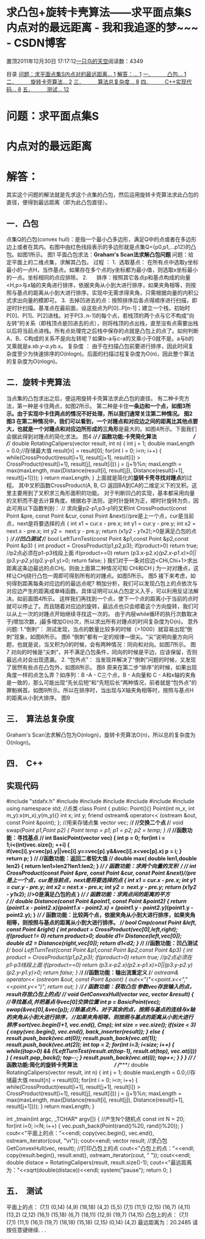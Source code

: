 
# 求凸包+旋转卡壳算法——求平面点集S内点对的最远距离 - 我和我追逐的梦~~~ - CSDN博客


置顶2011年12月30日 17:17:12[一只鸟的天空](https://me.csdn.net/heyongluoyao8)阅读数：4349


目录
[问题：求平面点集S内点对的最远距离... 1](http://write.blog.csdn.net/postedit#_Toc313028811)
[解答：... 1](http://write.blog.csdn.net/postedit#_Toc313028812)
[一．         凸包... 1](http://write.blog.csdn.net/postedit#_Toc313028813)
[二．         旋转卡壳算法... 2](http://write.blog.csdn.net/postedit#_Toc313028814)
[三．         算法总复杂度... 8](http://write.blog.csdn.net/postedit#_Toc313028815)
[四．         C++实现代码... 8](http://write.blog.csdn.net/postedit#_Toc313028816)
[五．         测试... 12](http://write.blog.csdn.net/postedit#_Toc313028817)

# 问题：求平面点集S
# 内点对的最远距离
# 解答：
其实这个问题的解法就是先求这个点集的凸包，然后运用旋转卡壳算法求此凸包的直径，便得到最远距离（即为此凸包直径）。
## 一．凸包
点集Q的凸包(convex hull)：是指一个最小凸多边形，满足Q中的点或者在多边形边上或者在其内。右图中由红色线段表示的多边形就是点集Q={p0,p1,...p12}的凸包。如图1所示。
图1
平面凸包求法：**Graham's Scan法求解凸包问题**
问题：给定平面上的二维点集，求解其凸包。
过程 ：
1.  选取基点： 在所有点中选取y坐标最小的一点H，当作基点。如果存在多个点的y坐标都为最小值，则选取x坐标最小的一点。坐标相同的点应排除。
2.      排序：按照其它各点p和基点构成的向量<H,p>与x轴的夹角进行排序，依据夹角从小到大进行排序，如果夹角相等，则按照与基点的距离从小到大进行排序。实现中无需求得夹角，只需根据向量的内积公式求出向量的模即可。
3.  去掉凹进去的点：按照排序后各点得顺序进行扫描，即逆时针扫描。基准点在最前面，设这些点为P[0]..P[n-1]；建立一个栈，初始时P[0]、P[1]、P[2]进栈，对于P[3..n-1]的每个点，若栈顶的两个点与它不构成“向左转”的关系（即栈顶点是凹进去的点），则将栈顶的点出栈，直至没有点需要出栈以后将当前点进栈。所有点处理完之后栈中保存的点就是凸包上的点了。如何判断A、B、C构成的关系不是向左转呢？如果b-a与c-a的叉乘小于0就不是。a与b的叉乘就是a.x*b.y-a.y*b.x。
复杂度 ：
由于在扫描凸包前要进行排序，因此时间复杂度至少为快速排序的O(nlogn)。后面的扫描过程复杂度为O(n)，因此整个算法的复杂度为O(nlogn)。
## 二．旋转卡壳算法
当点集的凸包求出之后，便运用旋转卡壳算法求此凸包的直径。
有二种卡壳方法，第一种是卡住两点，如图2所示。 第二种是卡住**一条边和一个点，**如图3所示。由于实现中卡住两点的情况不好处理，所以我们通常关注第二种情况。
图2
图3
在第二种情况中，我们可以看到，**一个对踵点和对应边之间的距离比其他点要大**，也就是一个对踵点和对应边所形成的**三角形**是最大的。如图4所示。下面我们会据此得到对踵点的简化求法。
图4
/*******************************************************************/
/* 函数功能:卡壳简化算法                             */
/*******************************************************************/
double RotatingCalipers(vector<Point> result, int n)
{
int j = 1;
double maxLength = 0.0;//存储最大值
result[n] = result[0];
for(int i = 0; i<n; i++)
{
while(CrossProduct(result[i+1], result[j+1], result[i]) > CrossProduct(result[i+1], result[j], result[i]))
j = (j+1)%n;
maxLength = max(maxLength, max(Distance(result[i], result[j]), Distance(result[i+1], result[j+1])));
}
return maxLength;
}
上面就是简化的**旋转卡壳寻找对踵点**的过程。
其中叉积函数CrossProduct(A, B, C) 返回BA到CA的二维定义下的叉积。这里主要用到了叉积求三角形面积的功能。
对于判断凹凸的实现，基本都采用向量的叉积而不是去计算角度。根据右手法则，逆时针旋转为正，顺时针旋转为负，因此可用以下函数判别：
// 求向量p2-p1,p3-p1的叉积int CrossProduct(const Point &pre, const Point &cur, const Point &next)//pre是上一个点，cur是当前点，next是将要选择的点
{
int x1 = cur.x - pre.x;
int y1 = cur.y - pre.y;
int x2 = next.x - pre.x;
int y2 =  next.y - pre.y;
return (x1*y2 - y1*x2);>0是满足凸包的点
}
/*******************************************************************/
//凹凸测试
/*******************************************************************/
bool LeftTurnTest(const Point &p1,const Point &p2,const Point &p3)
{
int product = CrossProduct(p1,p2,p3);
if(product>0)
return true;
//p2点必须在p1-p3线段上面
if(product==0)
return (p3.x-p2.x)*(p2.x-p1.x)>0||(p3.y-p2.y)*(p2.y-p1.y)>0;
return false;
}
我们对于一条对应边<CHi,Chi+1>求出距离这条边最远的点CHj，则由上面第二种情况可知 CHi和CH j 为一对对踵点，这样让CHj绕行凸包一周即可得到所有的对踵点。如图5所示。
图5
接下来考虑，如何得到距离每条对应边的的最远点呢?
稍加分析，我们可以发现凸包上的点依次与对应边产生的距离成单峰函数。具体证明可以从凸包定义入手，可以利用反证法解决。如前面图4所示。
这样我们再找到一个点，使下一个点的距离小于当前的点时就可以停止了。而且随着对应边的旋转，最远点也只会顺着这个方向旋转，我们可以从上一次的对踵点开始继续寻找这一次的。
由于内层while循环的执行次数取决于j增加次数，j最多增加O(n)次，所以求出所有对踵点的时间复杂度为O(n)。
意外问题:
1.“倒刺”：
测试发现，当点的数量比较多的时候（>1000）就容易出现“倒刺”现象，如图6所示。
图6
“倒刺”都有一定的规律—很尖。“尖”说明向量方向问题，也就是说，当叉积为0的时候，会有两种情况：同向和对向。如图7所示。
图7
对向的时候是“尖刺”，并不满足凸包条件，同向的时候是平边，应该保留，否则最远点对会出现遗漏。
2. “包外点”：
当发现并解决了“倒刺”问题的时候，又发现了居然有些点在凸包外，如图8所示。
图8
原来在第二步“排序”的时候，如果出现角度一样的点怎么弄？如序列：B -A - C三个点，B - A向量和 C - A和x轴的夹角是一致的，那么可能出现“先长后短”和“先短后长”两种情况，前者就是“包外点”的罪魁祸首。如图9所示。所以在排序时，当出现与X轴夹角相等时，按照与基点H的距离从小到大排序。
图9

## 三．  算法总复杂度
Graham's Scan法求解凸包为O(nlogn)，旋转卡壳算法O(n)，所以总的复杂度为O(nlogn)。
## 四．  C++
## 实现代码
\#include "stdafx.h"
\#include <iostream>
\#include <vector>
\#include <stack>
\#include <algorithm>
\#include <iterator>
\#include <cmath>
using namespace std;
//点类
class Point
{
public:
Point(){}
Point(int m_x, int m_y):x(m_x),y(m_y){}
int x;
int y;
friend ostream& operator<< (ostream &out, const Point &point);
};
//用来存储点集
vector<Point> vec;
/************************************************************************/
//交换二个点
/************************************************************************/
void swap(Point *p1,Point *p2)
{
Point temp = *p1;
*p1 = *p2;
*p2 = temp;
}
/************************************************************************/
//函数功能：寻找基点
/************************************************************************/
int BasicPoint(vector<Point> vec)
{
int p = 0;
for(int i = 1;i<(int)vec.size(); ++i)
{
if(vec[i].y<vec[p].y||vec[i].y==vec[p].y&&vec[i].x<vec[p].x)
p = i;
}
return p;
}
/************************************************************************/
//函数功能：返回二者较大值
/************************************************************************/
double max( double len1,double len2)
{
return len1>len2?len1:len2;
}
/************************************************************************/
/* 函数功能：求两个向量的叉积  */
/************************************************************************/
int CrossProduct(const Point &pre, const Point &cur, const Point &next)//pre是上一个点，cur是当前点，next是将要选择的点
{
int x1 = cur.x - pre.x;
int y1 = cur.y - pre.y;
int x2 = next.x - pre.x;
int y2 =  next.y - pre.y;
return (x1*y2 - y1*x2); //>0是满足凸包的点
}
/************************************************************************/
/* 函数功能：求两点间的距离的平方                       */
/************************************************************************/
double Distance(const Point &point1, const Point &point2)
{
return (point1.x - point2.x)*(point1.x - point2.x) + (point1.y - point2.y)*(point1.y - point2.y);
}
/*******************************************************************/
/* 函数功能：比较两个点，依据夹角从小到大进行排序，如果夹角相等，则按照与基点的距离从小到大进行排序。
/*******************************************************************/
bool Cmp(const Point &left, const Point &right)
{
int product = CrossProduct(vec[0],left,right);
if(product != 0)
return product>0;
double d1= Distance(left,vec[0]);
double d2 = Distance(right,vec[0]);
return d1<d2;
}
/*******************************************************************/
//函数功能：凹凸测试
/*******************************************************************/
bool LeftTurnTest(const Point &p1,const Point &p2,const Point &p3)
{
int product = CrossProduct(p1,p2,p3);
if(product>0)
return true;
//p2点必须在p1-p3线段上面
if(product==0)
return (p3.x-p2.x)*(p2.x-p1.x)>0||(p3.y-p2.y)*(p2.y-p1.y)>0;
return false;
}
/*******************************************************************/
//函数功能：输出流重定义
/*******************************************************************/
ostream& operator<< (ostream &out, const Point &point)
{
out<<"("<<point.x<<","<<point.y<<")";
return out;
}
/************************************************************************/
/* 函数功能：获取凸包
参数vec存放输入的点，result存放凸包上的点*/
/************************************************************************/
void GetConvexHull(vector<Point> vec, vector<Point> &result)
{
//寻找基点,并把基点与vec[0]交换位置
int p = BasicPoint(vec);
swap(&vec[0],&vec[p]);
//除基点外，对于其余的点，按照与基点的连线与x轴的夹角从小到大进行排序，
//如果夹角相等，则按照与基点的距离从小到大进行排序
sort(vec.begin()+1, vec.end(), Cmp);
int size = vec.size();
if(size < 3)
{
copy(vec.begin(), vec.end(), back_inserter(result));
}
else
{
result.push_back(vec.at(0));
result.push_back(vec.at(1));
result.push_back(vec.at(2));
int top = 2;
for(int i=3; i<size; i++)
{
while((top>0) && (!LeftTurnTest(result.at(top-1), result.at(top), vec.at(i))) )
{
result.pop_back();
top--;
}
result.push_back(vec.at(i));
top++;
}
}
}
/************************************************************************/
/* 函数功能:简化的旋转卡壳算法                             */
/************************************************************************/
double RotatingCalipers(vector<Point> result, int n)
{
int j = 1;
double maxLength = 0.0;//存储最大值
result[n] = result[0];
for(int i = 0; i<n; i++)
{
while(CrossProduct(result[i+1], result[j+1], result[i]) > CrossProduct(result[i+1], result[j], result[i]))
j = (j+1)%n;
maxLength = max(maxLength, max(Distance(result[i], result[j]), Distance(result[i+1], result[j+1])));
}
return maxLength;
}

int _tmain(int argc, _TCHAR* argv[])
{
//产生N个随机点
const int N = 20;
for(int i=0; i<N; i++)
{
vec.push_back(Point(rand()%20, rand()%20));
}
cout<<"平面上的点："<<endl;
copy(vec.begin(), vec.end(), ostream_iterator<Point>(cout, "\n"));
cout<<endl;
vector<Point> result;
//求凸包
GetConvexHull(vec, result);
//打印凸包上的点
cout<<"凸包上的点："<<endl;
copy(result.begin(), result.end(), ostream_iterator<Point>(cout, " "));
cout<<endl;
double distace = RotatingCalipers(result, result.size()-1);
cout<<"最远距离为："<<sqrt(double(distace))<<endl;
system("pause");
return 0;
}

## 五．  测试
平面上的点：
(7,1)
(0,14)
(4,9)
(18,18)
(4,2)
(5,5)
(7,1)
(11,1)
(2,15)
(16,7)
(4,11)
(13,2)
(2,12)
(16,1)
(15,18)
(6,7)
(18,11)
(12,9)
(19,7)
(14,15)
凸包上的点：
(7,1) (7,1) (11,1) (16,1) (19,7) (18,18) (15,18) (2,15) (0,14) (4,2)
最远距离为：20.2485
请按任意键继续. . .

